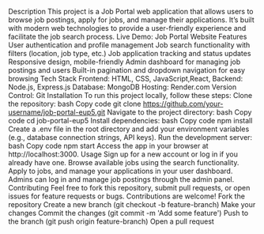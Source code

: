 Description
This project is a Job Portal web application that allows users to browse job postings, apply for jobs, and manage their applications. It’s built with modern web technologies to provide a user-friendly experience and facilitate the job search process.
Live Demo: Job Portal Website
Features
User authentication and profile management
Job search functionality with filters (location, job type, etc.)
Job application tracking and status updates
Responsive design, mobile-friendly
Admin dashboard for managing job postings and users
Built-in pagination and dropdown navigation for easy browsing
Tech Stack
Frontend: HTML, CSS, JavaScript,React,
Backend: Node.js, Express.js
Database: MongoDB 
Hosting: Render.com
Version Control: Git
Installation
To run this project locally, follow these steps:
Clone the repository:
bash
Copy code
git clone https://github.com/your-username/job-portal-eup5.git
Navigate to the project directory:
bash
Copy code
cd job-portal-eup5
Install dependencies:
bash
Copy code
npm install
Create a .env file in the root directory and add your environment variables (e.g., database connection strings, API keys).
Run the development server:
bash
Copy code
npm start
Access the app in your browser at http://localhost:3000.
Usage
Sign up for a new account or log in if you already have one.
Browse available jobs using the search functionality.
Apply to jobs, and manage your applications in your user dashboard.
Admins can log in and manage job postings through the admin panel.
Contributing
Feel free to fork this repository, submit pull requests, or open issues for feature requests or bugs. Contributions are welcome!
Fork the repository
Create a new branch (git checkout -b feature-branch)
Make your changes
Commit the changes (git commit -m 'Add some feature')
Push to the branch (git push origin feature-branch)
Open a pull request

